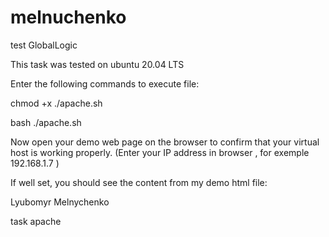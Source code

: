 # melnuchenko

test GlobalLogic

This task was tested on ubuntu 20.04 LTS

Enter the following commands to execute file:

chmod +x ./apache.sh

bash ./apache.sh

Now open your demo web page on the browser to confirm that your virtual host is working properly.
(Enter your IP address in browser , for exemple 192.168.1.7 )

If well set, you should see the content from my demo html file:

Lyubomyr Melnychenko 

task apache
